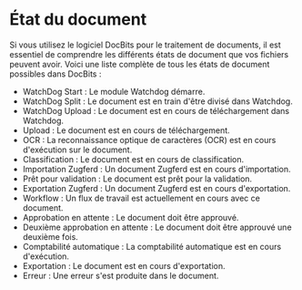# État du document

Si vous utilisez le logiciel DocBits pour le traitement de documents, il est essentiel de comprendre les différents états de document que vos fichiers peuvent avoir. Voici une liste complète de tous les états de document possibles dans DocBits :

* WatchDog Start : Le module Watchdog démarre.
* WatchDog Split : Le document est en train d'être divisé dans Watchdog.
* WatchDog Upload : Le document est en cours de téléchargement dans Watchdog.
* Upload : Le document est en cours de téléchargement.
* OCR : La reconnaissance optique de caractères (OCR) est en cours d'exécution sur le document.
* Classification : Le document est en cours de classification.
* Importation Zugferd : Un document Zugferd est en cours d'importation.
* Prêt pour validation : Le document est prêt pour la validation.
* Exportation Zugferd : Un document Zugferd est en cours d'exportation.
* Workflow : Un flux de travail est actuellement en cours avec ce document.
* Approbation en attente : Le document doit être approuvé.
* Deuxième approbation en attente : Le document doit être approuvé une deuxième fois.
* Comptabilité automatique : La comptabilité automatique est en cours d'exécution.
* Exportation : Le document est en cours d'exportation.
* Erreur : Une erreur s'est produite dans le document.
